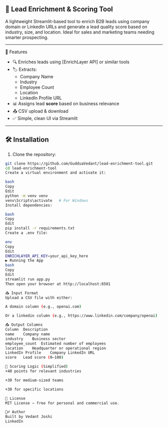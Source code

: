  ## 🚀 Lead Enrichment & Scoring Tool

A lightweight Streamlit-based tool to enrich B2B leads using company domain or LinkedIn URLs and generate a lead quality score based on industry, size, and location. Ideal for sales and marketing teams needing smarter prospecting.

---

 📌 Features

- 🔍 Enriches leads using [EnrichLayer API] or similar tools
- 🏷️ Extracts:
  - Company Name
  - Industry
  - Employee Count
  - Location
  - LinkedIn Profile URL
- 📊 Assigns lead **score** based on business relevance
- 📤 CSV upload & download
- ✅ Simple, clean UI via Streamlit

---

## 🛠️ Installation

1. Clone the repository:

```bash
git clone https://github.com/GudduaVedant/lead-enrichment-tool.git
cd lead-enrichment-tool
Create a virtual environment and activate it:

bash
Copy
Edit
python -m venv venv
venv\Scripts\activate   # For Windows
Install dependencies:

bash
Copy
Edit
pip install -r requirements.txt
Create a .env file:

env
Copy
Edit
ENRICHLAYER_API_KEY=your_api_key_here
▶️ Running the App
bash
Copy
Edit
streamlit run app.py
Then open your browser at http://localhost:8501

📥 Input Format
Upload a CSV file with either:

A domain column (e.g., openai.com)

Or a linkedin column (e.g., https://www.linkedin.com/company/openai)

📤 Output Columns
Column	Description
name	Company name
industry	Business sector
employee_count	Estimated number of employees
location	Headquarter or operational region
LinkedIn Profile	Company LinkedIn URL
score	Lead score (0–100)

🧠 Scoring Logic (Simplified)
+40 points for relevant industries

+30 for medium-sized teams

+30 for specific locations

🧾 License
MIT License — free for personal and commercial use.

🙋‍♂️ Author
Built by Vedant Joshi
LinkedIn

